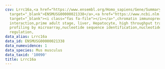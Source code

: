 ```yaml
---
csv: Lrrc16a,<a href="https://www.ensembl.org/Homo_sapiens/Gene/Summary?db=core;g=ENSMUSG00000021338"
  target="_blank">ENSMUSG00000021338</a>,<a href="https://www.ncbi.nlm.nih.gov/pubmed/23834426"
  target="_blank"><i class="fas fa-file"></i></a>",chromatin immunoprecipitation assay,direct
  interaction,prime adult stage, liver, Hepatocyte, high throughput transcription
  profiling by microarray,nucleotide sequence identification,nucleotide sequence identification,transcriptional
  regulation,
data_alias: Lrrc16a
data_id: ENSMUSG00000021338
data_numevidence: 1
data_species: Mus musculus
data_taxid: '10090'
title: Lrrc16a
---
```

